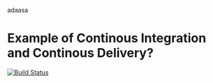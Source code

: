 
adaasa

# Example of Continous Integration and Continous Delivery? 

[![Build Status](https://travis-ci.com/nidhimj22/ruby-sample.svg?token=zprqwhnYTbkLJMHQFtZk&branch=master)](https://travis-ci.com/nidhimj22/ruby-sample)
